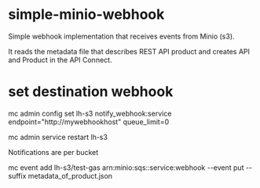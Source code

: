 # simple-minio-webhook

Simple webhook implementation that receives events from Minio (s3).

It reads the metadata file that describes REST API product and creates API and Product in the API Connect.


# set destination webhook
mc admin config set lh-s3 notify_webhook:service endpoint="http://mywebhookhost" queue_limit=0

mc admin service restart lh-s3

Notifications are per bucket



mc event add lh-s3/test-gas arn:minio:sqs::service:webhook --event put --suffix metadata_of_product.json